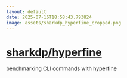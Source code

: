 ```yaml
---
layout: default
date: 2025-07-16T18:58:43.793824
image: assets/sharkdp_hyperfine_cropped.png
---
```


# [sharkdp/hyperfine](https://github.com/sharkdp/hyperfine)

benchmarking CLI commands with hyperfine
